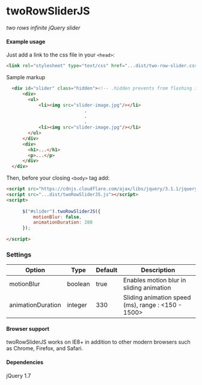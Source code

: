 twoRowSliderJS
=======

_two rows infinite jQuery slider_

#### Example usage

Just add a link to the css file in your `<head>`:

```html
<link rel="stylesheet" type="text/css" href="...dist/two-row-slider.css"/>
```

Sample markup

```html
  <div id="slider" class="hidden"><!-- .hidden prevents from flashing images -->
      <div>
        <ul>
            <li><img src="slider-image.jpg"/></li>
                             .
                             .
                             .
            <li><img src="slider-image.jpg"/></li>
        </ul>
      </div>
      <div>
        <h1>...</h1>
        <p>...</p> 
      </div>  
  </div>    
```

Then, before your closing ```<body>``` tag add:

```html
<script src="https://cdnjs.cloudflare.com/ajax/libs/jquery/3.1.1/jquery.min.js"></script>
<script src="...dist/twoRowSliderJS.js"></script>
<script>
    
      $("#slider").twoRowSliderJS({
          motionBlur: false,
          animationDuration: 280
      });
  
</script>
```

### Settings

Option | Type | Default | Description
------ | ---- | ------- | -----------
motionBlur | boolean | true | Enables motion blur in sliding animation
animationDuration | integer | 330 | Sliding animation speed (ms), range : <150 - 1500>

#### Browser support

twoRowSliderJS works on IE8+ in addition to other modern browsers such as Chrome, Firefox, and Safari.

#### Dependencies

jQuery 1.7